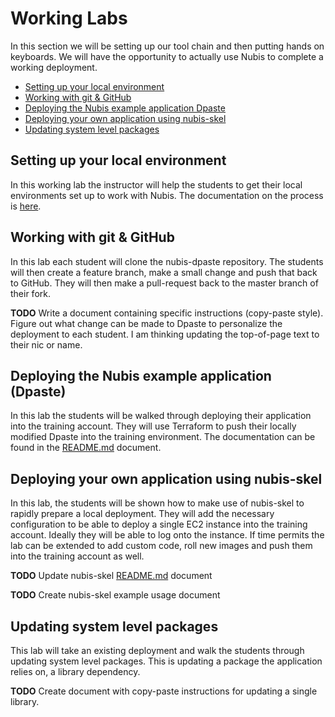 ﻿# Working Labs
In this section we will be setting up our tool chain and then putting hands on keyboards. We will have the opportunity to actually use Nubis to complete a working deployment.

 - [Setting up your local environment](#setting-up-your-local-environment)
 - [Working with git & GitHub](#working-with-git--github)
 - [Deploying the Nubis example application Dpaste](#deploying-the-nubis-example-application-dpaste)
 - [Deploying your own application using nubis-skel](#deploying-your-own-application-using-nubis-skel)
 - [Updating system level packages](#updating-system-level-packages)

## Setting up your local environment
In this working lab the instructor will help the students to get their local environments set up to work with Nubis. The documentation on the process is [here](https://github.com/Nubisproject/nubis-docs/blob/master/PREREQUISITES.md).

## Working with git & GitHub
In this lab each student will clone the nubis-dpaste repository. The students will then create a feature branch, make a small change and push that back to GitHub. They will then make a pull-request back to the master branch of their fork.

**TODO** Write a document containing specific instructions (copy-paste style). Figure out what change can be made to Dpaste to personalize the deployment to each student. I am thinking updating the top-of-page text to their nic or name.

## Deploying the Nubis example application (Dpaste)
In this lab the students will be walked through deploying their application into the training account. They will use Terraform to push their locally modified Dpaste into the training environment. The documentation can be found in the [README.md](https://github.com/nubisproject/nubis-dpaste/blob/master/README.md) document.

## Deploying your own application using nubis-skel
In this lab, the students will be shown how to make use of nubis-skel to rapidly prepare a local deployment. They will add the necessary configuration to be able to deploy a single EC2 instance into the training account. Ideally they will be able to log onto the instance. If time permits the lab can be extended to add custom code, roll new images and push them into the training account as well.

**TODO** Update nubis-skel [README.md](https://github.com/nubisproject/nubis-skel/blob/master/README.md) document

**TODO** Create nubis-skel example usage document

## Updating system level packages
This lab will take an existing deployment and walk the students through updating system level packages. This is updating a package the application relies on, a library dependency.

**TODO** Create document with copy-paste instructions for updating a single library.
